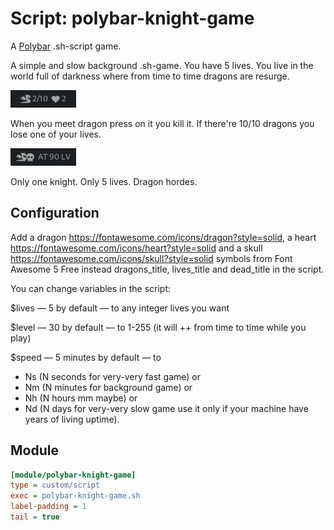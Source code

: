 # Script: polybar-knight-game

A [Polybar](https://github.com/jaagr/polybar) .sh-script game.

A simple and slow background .sh-game. You have 5 lives. You live in the world full of darkness where from time to time dragons are resurge.

![polybar-knight-game](screenshots/polybar-knight-game.png)

When you meet dragon press on it you kill it. If there're 10/10 dragons you lose one of your lives.

![polybar-knight-game-another](screenshots/polybar-knight-game-another.png)

Only one knight. Only 5 lives. Dragon hordes.

## Configuration

Add a dragon https://fontawesome.com/icons/dragon?style=solid, a heart https://fontawesome.com/icons/heart?style=solid and a skull https://fontawesome.com/icons/skull?style=solid symbols from Font Awesome 5 Free instead dragons_title, lives_title and dead_title in the script.


You can change variables in the script:

$lives — 5 by default — to any integer lives you want

$level — 30 by default — to 1-255 (it will ++ from time to time while you play)

$speed — 5 minutes by default — to
+ Ns (N seconds for very-very fast game) or
+ Nm (N minutes for background game) or
+ Nh (N hours mm maybe) or
+ Nd (N days for very-very slow game use it only if your machine have years of living uptime).

## Module

```ini
[module/polybar-knight-game]
type = custom/script
exec = polybar-knight-game.sh
label-padding = 1
tail = true
```
